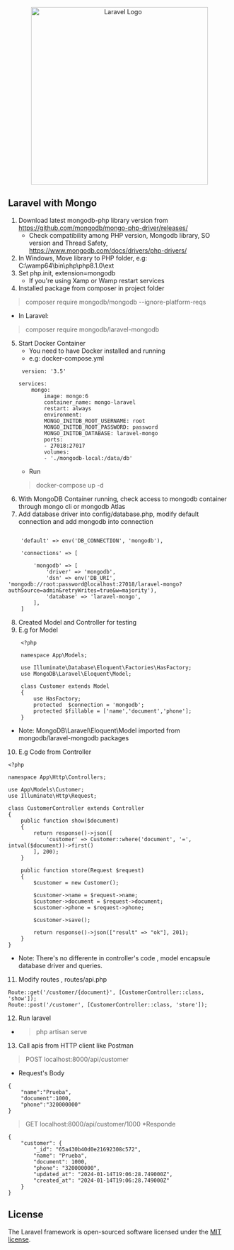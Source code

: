 <p align="center"><a href="https://laravel.com" target="_blank"><img src="https://raw.githubusercontent.com/laravel/art/master/logo-lockup/5%20SVG/2%20CMYK/1%20Full%20Color/laravel-logolockup-cmyk-red.svg" width="400" alt="Laravel Logo"></a></p>


## Laravel with Mongo

1. Download latest mongodb-php library version from https://github.com/mongodb/mongo-php-driver/releases/
    * Check compatibility among PHP version, Mongodb library, SO version and Thread Safety, https://www.mongodb.com/docs/drivers/php-drivers/
2. In Windows, Move library to PHP folder, e.g: C:\wamp64\bin\php\php8.1.0\ext
3. Set php.init, extension=mongodb
    * If you're using Xamp or Wamp restart services
4. Installed package from composer in project folder
> composer require mongodb/mongodb --ignore-platform-reqs 
* In Laravel: 
> composer require mongodb/laravel-mongodb
5. Start Docker Container
    * You need to have Docker installed and running
    * e.g: docker-compose.yml 
    ```
     version: '3.5'

    services:
        mongo:
            image: mongo:6
            container_name: mongo-laravel
            restart: always
            environment:
            MONGO_INITDB_ROOT_USERNAME: root
            MONGO_INITDB_ROOT_PASSWORD: password
            MONGO_INITDB_DATABASE: laravel-mongo
            ports:
            - 27018:27017
            volumes:
            - './mongodb-local:/data/db'
    ```
    * Run
    > docker-compose up -d
6. With MongoDB Container running, check access to mongodb container through mongo cli or mongodb Atlas
7. Add database driver into config/database.php, modify default connection and add mongodb into connection
```

    'default' => env('DB_CONNECTION', 'mongodb'),

    'connections' => [

        'mongodb' => [
            'driver' => 'mongodb',
            'dsn' => env('DB_URI', 'mongodb://root:password@localhost:27018/laravel-mongo?authSource=admin&retryWrites=true&w=majority'),
            'database' => 'laravel-mongo',
        ],
    ]
```
8. Created Model and Controller for testing
9. E.g for Model
```
    <?php

    namespace App\Models;

    use Illuminate\Database\Eloquent\Factories\HasFactory;
    use MongoDB\Laravel\Eloquent\Model;

    class Customer extends Model
    {
        use HasFactory;
        protected  $connection = 'mongodb';
        protected $fillable = ['name','document','phone'];
    }
```
* Note:  MongoDB\Laravel\Eloquent\Model imported from mongodb/laravel-mongodb packages
10. E.g Code from Controller
```
<?php

namespace App\Http\Controllers;

use App\Models\Customer;
use Illuminate\Http\Request;

class CustomerController extends Controller
{
    public function show($document)
    {
        return response()->json([
            'customer' => Customer::where('document', '=', intval($document))->first()
        ], 200);
    }

    public function store(Request $request)
    {
        $customer = new Customer();

        $customer->name = $request->name;
        $customer->document = $request->document;
        $customer->phone = $request->phone;

        $customer->save();

        return response()->json(["result" => "ok"], 201);
    }
}
```
* Note: There's no differente in controller's code , model encapsule database driver and queries.

11. Modify routes , routes/api.php
```
Route::get('/customer/{document}', [CustomerController::class, 'show']);
Route::post('/customer', [CustomerController::class, 'store']);
```
12. Run laravel
* > php artisan serve
13. Call apis from HTTP client like Postman
> POST localhost:8000/api/customer
* Request's Body
```
{
    "name":"Prueba",
    "document":1000,
    "phone":"320000000"
}
```
> GET localhost:8000/api/customer/1000
*Responde
```
{
    "customer": {
        "_id": "65a430b40d0e21692308c572",
        "name": "Prueba",
        "document": 1000,
        "phone": "320000000",
        "updated_at": "2024-01-14T19:06:28.749000Z",
        "created_at": "2024-01-14T19:06:28.749000Z"
    }
}
```


## License

The Laravel framework is open-sourced software licensed under the [MIT license](https://opensource.org/licenses/MIT).
